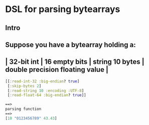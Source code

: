 # DSL for parsing bytearrays

## Intro
Suppose you have a bytearray holding a:
 -----------------------------------------------------------------------------------
 |  32-bit int | 16 empty bits | string 10 bytes | double precision floating value |
 -----------------------------------------------------------------------------------

```clojure
[[:read-int-32 :big-endian? true]
 [:skip-bytes 2]
 [:read-string 10 :encoding :UTF-8]
 [:read-float-64 :big-endian? true]] 

==>
parsing function
==>
[10 "0123456789" 43.43]
```